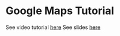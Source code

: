 # Google Maps Tutorial

See video tutorial [here](https://www.youtube.com/watch?v=B4OuCjQLJ9k)
See slides [here](http://slides.com/nax3t/yelpcamp-refactor-google-maps)
